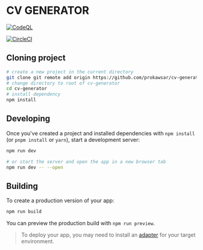 # CV GENERATOR

[![CodeQL](https://github.com/prokawsar/cv-generator/actions/workflows/codeql.yml/badge.svg?branch=master)](https://github.com/prokawsar/cv-generator/actions/workflows/codeql.yml)

[![CircleCI](https://dl.circleci.com/status-badge/img/gh/prokawsar/cv-generator/tree/master.svg?style=shield)](https://dl.circleci.com/status-badge/redirect/gh/prokawsar/cv-generator/tree/master)

## Cloning project

```bash
# create a new project in the current directory
git clone git remote add origin https://github.com/prokawsar/cv-generator.git
# change directory to root of cv-generator
cd cv-generator
# install dependency
npm install

```

## Developing

Once you've created a project and installed dependencies with `npm install` (or `pnpm install` or `yarn`), start a development server:

```bash
npm run dev

# or start the server and open the app in a new browser tab
npm run dev -- --open
```

## Building

To create a production version of your app:

```bash
npm run build
```

You can preview the production build with `npm run preview`.

> To deploy your app, you may need to install an [adapter](https://kit.svelte.dev/docs/adapters) for your target environment.
